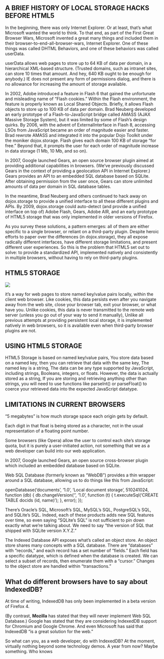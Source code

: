 ## A BRIEF HISTORY OF LOCAL STORAGE HACKS BEFORE HTML5

In the beginning, there was only Internet Explorer. Or at least, that’s what Microsoft wanted the world to think. To that end, as part of the First Great Browser Wars, Microsoft invented a great many things and included them in their browser-to-end-all-browser-wars, Internet Explorer. One of these things was called DHTML Behaviors, and one of these behaviors was called userData.

userData allows web pages to store up to 64 KB of data per domain, in a hierarchical XML-based structure. (Trusted domains, such as intranet sites, can store 10 times that amount. And hey, 640 KB ought to be enough for anybody.) IE does not present any form of permissions dialog, and there is no allowance for increasing the amount of storage available.

In 2002, Adobe introduced a feature in Flash 6 that gained the unfortunate and misleading name of “Flash cookies.” Within the Flash environment, the feature is properly known as Local Shared Objects. Briefly, it allows Flash objects to store up to 100 KB of data per domain. Brad Neuberg developed an early prototype of a Flash-to-JavaScript bridge called AMASS (AJAX Massive Storage System), but it was limited by some of Flash’s design quirks. By 2006, with the advent of ExternalInterface in Flash 8, accessing LSOs from JavaScript became an order of magnitude easier and faster. Brad rewrote AMASS and integrated it into the popular Dojo Toolkit under the moniker dojox.storage. Flash gives each domain 100 KB of storage “for free.” Beyond that, it prompts the user for each order of magnitude increase in data storage (1 Mb, 10 Mb, and so on).

In 2007, Google launched Gears, an open source browser plugin aimed at providing additional capabilities in browsers. (We’ve previously discussed Gears in the context of providing a geolocation API in Internet Explorer.) Gears provides an API to an embedded SQL database based on SQLite. After obtaining permission from the user once, Gears can store unlimited amounts of data per domain in SQL database tables.

In the meantime, Brad Neuberg and others continued to hack away on dojox.storage to provide a unified interface to all these different plugins and APIs. By 2009, dojox.storage could auto-detect (and provide a unified interface on top of) Adobe Flash, Gears, Adobe AIR, and an early prototype of HTML5 storage that was only implemented in older versions of Firefox.

As you survey these solutions, a pattern emerges: all of them are either specific to a single browser, or reliant on a third-party plugin. Despite heroic efforts to paper over the differences (in dojox.storage), they all expose radically different interfaces, have different storage limitations, and present different user experiences. So this is the problem that HTML5 set out to solve: to provide a standardized API, implemented natively and consistently in multiple browsers, without having to rely on third-party plugins.

## HTML5 STORAGE

![](https://blog.teamtreehouse.com/wp-content/uploads/2013/01/localstorage-feature.png)

it’s a way for web pages to store named key/value pairs locally, within the client web browser. Like cookies, this data persists even after you navigate away from the web site, close your browser tab, exit your browser, or what have you. Unlike cookies, this data is never transmitted to the remote web server (unless you go out of your way to send it manually), Unlike all previous attempts at providing persistent local storage, it is implemented natively in web browsers, so it is available even when third-party browser plugins are not.

## USING HTML5 STORAGE
HTML5 Storage is based on named key/value pairs, You store data based on a named key, then you can retrieve that data with the same key, The named key is a string, The data can be any type supported by JavaScript, including strings, Booleans, integers, or floats. However, the data is actually stored as a string, If you are storing and retrieving anything other than strings, you will need to use functions like parseInt() or parseFloat() to coerce your retrieved data into the expected JavaScript datatype.


## LIMITATIONS IN CURRENT BROWSERS

“5 megabytes” is how much storage space each origin gets by default.

Each digit in that float is being stored as a character, not in the usual representation of a floating point number.

Some browsers (like Opera) allow the user to control each site’s storage quota, but it is purely a user-initiated action, not something that we as a web developer can build into our web application.

In 2007, Google launched Gears, an open source cross-browser plugin which included an embedded database based on SQLite.

Web SQL Database (formerly known as “WebDB”) provides a thin wrapper around a SQL database, allowing us to do things like this from JavaScript:

openDatabase(‘documents’, ‘1.0’, ‘Local document storage’, 510241024, function (db) { db.changeVersion(‘’, ‘1.0’, function (t) { t.executeSql(‘CREATE TABLE docids (id, name)’); }, error); });

There’s Oracle’s SQL, Microsoft’s SQL, MySQL’s SQL, PostgreSQL’s SQL, and SQLite’s SQL. Indeed, each of these products adds new SQL features over time, so even saying “SQLite’s SQL” is not sufficient to pin down exactly what we’re talking about. We need to say “the version of SQL that shipped with SQLite version X.Y.Z.”

The Indexed Database API exposes what’s called an object store. An object store shares many concepts with a SQL database. There are “databases” with “records,” and each record has a set number of “fields.” Each field has a specific datatype, which is defined when the database is created. We can select a subset of records, then enumerate them with a “cursor.” Changes to the object store are handled within “transactions.”

## What do different browsers have to say about IndexedDB?
At time of writing, IndexedDB has only been implemented in a beta version of Firefox 4.

(By contrast, **Mozilla** has stated that they will never implement Web SQL Database.) Google has stated that they are considering IndexedDB support for Chromium and Google Chrome. And even Microsoft has said that IndexedDB “is a great solution for the web.”

So what can you, as a web developer, do with IndexedDB?
At the moment, virtually nothing beyond some technology demos. A year from now? Maybe something. Who knows